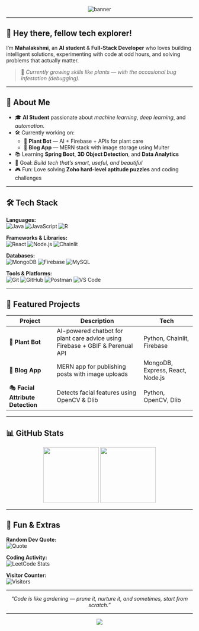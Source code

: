 <!-- Banner -->
<p align="center">
  <img src="https://capsule-render.vercel.app/api?type=waving&color=0:36D1DC,100:5B86E5&height=200&section=header&text=Mahalakshmi%20E&fontSize=40&fontColor=ffffff&animation=fadeIn" alt="banner"/>
</p>

---

## 👋 Hey there, fellow tech explorer!

I’m **Mahalakshmi**, an **AI student** & **Full-Stack Developer** who loves building intelligent solutions, experimenting with code at odd hours, and solving problems that actually matter.

> 🌱 *Currently growing skills like plants — with the occasional bug infestation (debugging).*

---

## 🧭 About Me  
- 🎓 **AI Student** passionate about *machine learning*, *deep learning*, and *automation*.  
- 🛠 Currently working on:
  - 🌿 **Plant Bot** — AI + Firebase + APIs for plant care  
  - 📰 **Blog App** — MERN stack with image storage using Multer  
- 📚 Learning **Spring Boot**, **3D Object Detection**, and **Data Analytics**  
- 🎯 Goal: *Build tech that’s smart, useful, and beautiful*  
- 🎮 Fun: Love solving **Zoho hard-level aptitude puzzles** and coding challenges  

---

## 🛠 Tech Stack

**Languages:**  
![Java](https://img.shields.io/badge/-Java-007396?style=flat-square&logo=java&logoColor=white)
![JavaScript](https://img.shields.io/badge/-JavaScript-F7DF1E?style=flat-square&logo=javascript&logoColor=black)
![R](https://img.shields.io/badge/-R-276DC3?style=flat-square&logo=r&logoColor=white)

**Frameworks & Libraries:**  
![React](https://img.shields.io/badge/-React-61DAFB?style=flat-square&logo=react&logoColor=black)
![Node.js](https://img.shields.io/badge/-Node.js-339933?style=flat-square&logo=node.js&logoColor=white)
![Chainlit](https://img.shields.io/badge/-Chainlit-2C2C2C?style=flat-square&logo=python&logoColor=white)

**Databases:**  
![MongoDB](https://img.shields.io/badge/-MongoDB-47A248?style=flat-square&logo=mongodb&logoColor=white)
![Firebase](https://img.shields.io/badge/-Firebase-FFCA28?style=flat-square&logo=firebase&logoColor=black)
![MySQL](https://img.shields.io/badge/-MySQL-4479A1?style=flat-square&logo=mysql&logoColor=white)

**Tools & Platforms:**  
![Git](https://img.shields.io/badge/-Git-F05032?style=flat-square&logo=git&logoColor=white)
![GitHub](https://img.shields.io/badge/-GitHub-181717?style=flat-square&logo=github)
![Postman](https://img.shields.io/badge/-Postman-FF6C37?style=flat-square&logo=postman&logoColor=white)
![VS Code](https://img.shields.io/badge/-VS%20Code-007ACC?style=flat-square&logo=visual-studio-code&logoColor=white)

---

## 📌 Featured Projects

| Project | Description | Tech |
|---------|-------------|------|
| 🌿 **Plant Bot** | AI-powered chatbot for plant care advice using Firebase + GBIF & Perenual API | Python, Chainlit, Firebase |
| 📰 **Blog App** | MERN app for publishing posts with image uploads | MongoDB, Express, React, Node.js |
| 🎭 **Facial Attribute Detection** | Detects facial features using OpenCV & Dlib | Python, OpenCV, Dlib |

---

## 📊 GitHub Stats

<p align="center">
  <img src="https://github-readme-stats.vercel.app/api?username=YOUR-USERNAME&show_icons=true&theme=tokyonight" height="150" />
  <img src="https://github-readme-streak-stats.herokuapp.com?user=YOUR-USERNAME&theme=tokyonight" height="150" />
</p>

---

## 🎯 Fun & Extras

**Random Dev Quote:**  
![Quote](https://quotes-github-readme.vercel.app/api?type=horizontal&theme=radical)

**Coding Activity:**  
![LeetCode Stats](https://leetcard.jacoblin.cool/MahalakshmiE?theme=light&font=Strait)

**Visitor Counter:**  
![Visitors](https://komarev.com/ghpvc/?username=YOUR-USERNAME&color=blue&style=flat-square)

---

<p align="center">
  <i>“Code is like gardening — prune it, nurture it, and sometimes, start from scratch.”</i>
</p>

---

<!-- Footer -->
<p align="center">
  <img src="https://capsule-render.vercel.app/api?type=waving&color=0:36D1DC,100:5B86E5&height=120&section=footer"/>
</p>
